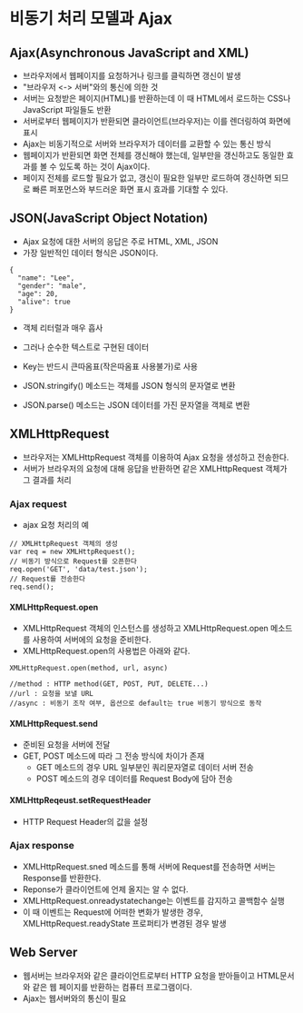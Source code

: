 # 비동기 처리 모델과 Ajax

## Ajax(Asynchronous JavaScript and XML)

* 브라우저에서 웹페이지를 요청하거나 링크를 클릭하면 갱신이 발생
* "브라우저 <-> 서버"와의 통신에 의한 것
* 서버는 요청받은 페이지(HTML)를 반환하는데 이 때 HTML에서 로드하는 CSS나 JavaScript 파일들도 반환
*  서버로부터 웹페이지가 반환되면 클라이언트(브라우저)는 이를 렌더링하여 화면에 표시
* Ajax는 비동기적으로 서버와 브라우저가 데이터를 교환할 수 있는 통신 방식
* 웹페이지가 반환되면 화면 전체를 갱신해야 했는데, 일부만을 갱신하고도 동일한 효과를 볼 수 있도록 하는 것이 Ajax이다.
* 페이지 전체를 로드할 필요가 없고, 갱신이 필요한 일부만 로드하여 갱신하면 되므로 빠른 퍼포먼스와 부드러운 화면 표시 효과를 기대할 수 있다.

## JSON(JavaScript Object Notation)

* Ajax 요청에 대한 서버의 응답은 주로 HTML, XML, JSON
* 가장 일반적인 데이터 형식은 JSON이다.
```
{
  "name": "Lee",
  "gender": "male",
  "age": 20,
  "alive": true
}
```

* 객체 리터럴과 매우 흡사
* 그러나 순수한 텍스트로 구현된 데이터
* Key는 반드시 큰따옴표(작은따옴표 사용불가)로 사용

* JSON.stringify() 메소드는 객체를 JSON 형식의 문자열로 변환
* JSON.parse() 메소드는 JSON 데이터를 가진 문자열을 객체로 변환

## XMLHttpRequest

* 브라우저는 XMLHttpRequest 객체를 이용하여 Ajax 요청을 생성하고 전송한다.
* 서버가 브라우저의 요청에 대해 응답을 반환하면 같은 XMLHttpRequest 객체가 그 결과를 처리


### Ajax request

*  ajax 요청 처리의 예

```
// XMLHttpRequest 객체의 생성
var req = new XMLHttpRequest();
// 비동기 방식으로 Request를 오픈한다
req.open('GET', 'data/test.json');
// Request를 전송한다
req.send();
```


#### XMLHttpRequest.open

* XMLHttpRequest 객체의 인스턴스를 생성하고 XMLHttpRequest.open 메소드를 사용하여 서버에의 요청을 준비한다.
* XMLHttpRequest.open의 사용법은 아래와 같다.

```
XMLHttpRequest.open(method, url, async)

//method : HTTP method(GET, POST, PUT, DELETE...)
//url : 요청을 보낼 URL
//async : 비동기 조작 여부, 옵션으로 default는 true 비동기 방식으로 동작
```

#### XMLHttpRequest.send

* 준비된 요청을 서버에 전달
* GET, POST 메소드에 따라 그 전송 방식에 차이가 존재
	* GET 메소드의 경우 URL 일부분인 쿼리문자열로 데이터 서버 전송
	* POST 메소드의 경우 데이터를 Request Body에 담아 전송

#### XMLHttpReqeust.setRequestHeader

* HTTP Request Header의 값을 설정

### Ajax response

* XMLHttpRequest.sned 메소드를 통해 서버에 Request를 전송하면 서버는 Response를 반환한다.
* Reponse가 클라이언트에 언제 올지는 알 수 없다.
* XMLHttpRequest.onreadystatechange는 이벤트를 감지하고 콜백함수 실행
* 이 때 이벤트는 Request에 어떠한 변화가 발생한 경우, XMLHttpRequest.readyState 프로퍼티가 변경된 경우 발생

## Web Server

* 웹서버는 브라우저와 같은 클라이언트로부터 HTTP 요청을 받아들이고 HTML문서와 같은 웹 페이지를 반환하는 컴퓨터 프로그램이다.
* Ajax는 웹서버와의 통신이 필요
